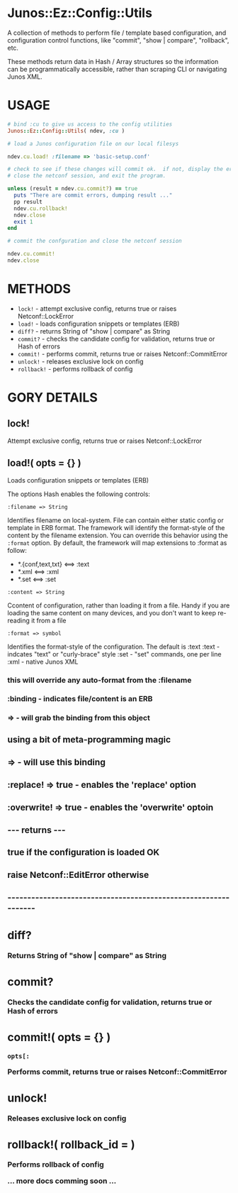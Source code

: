 # Junos::Ez::Config::Utils

A collection of methods to perform file / template based configuration, and configuration control functions, like "commit", "show | compare", "rollback", etc.

These methods return data in Hash / Array structures so the information can be programmatically accessible, rather than scraping CLI or navigating Junos XML.

# USAGE

```ruby
# bind :cu to give us access to the config utilities
Junos::Ez::Config::Utils( ndev, :cu )

# load a Junos configuration file on our local filesys

ndev.cu.load! :filename => 'basic-setup.conf'

# check to see if these changes will commit ok.  if not, display the errors, rollback the config,
# close the netconf session, and exit the program.

unless (result = ndev.cu.commit?) == true
  puts "There are commit errors, dumping result ..."
  pp result
  ndev.cu.rollback!
  ndev.close
  exit 1
end

# commit the confguration and close the netconf session

ndev.cu.commit!
ndev.close
```

# METHODS

  - `lock!` - attempt exclusive config, returns true or raises Netconf::LockError
  - `load!` - loads configuration snippets or templates (ERB)
  - `diff?` - returns String of "show | compare" as String
  - `commit?` - checks the candidate config for validation, returns true or Hash of errors
  - `commit!` - performs commit, returns true or raises Netconf::CommitError 
  - `unlock!` - releases exclusive lock on config
  - `rollback!` - performs rollback of config

# GORY DETAILS

## lock!
Attempt exclusive config, returns true or raises Netconf::LockError

## load!( opts = {} )
Loads configuration snippets or templates (ERB)

The options Hash enables the following controls:

    :filename => String

Identifies filename on local-system.  File can contain either static config or template in ERB format. The framework will identify the format-style of the content by the filename extension.  You can override this behavior      using the `:format` option.  By default, the framework will map extensions to :format as follow:
  - *.{conf,text,txt} <==> :text
  - *.xml  <==> :xml
  - *.set  <==> :set

```
:content => String
```
Ccontent of configuration, rather than loading it from a file.  Handy if you are loading the same content on many devices, and you don't want to keep re-reading it from a file
      
    :format => symbol
    
Identifies the format-style of the configuration.  The default is :text
    :text - indcates "text" or "curly-brace" style
    :set - "set" commands, one per line
    :xml - native Junos XML
      
    
    
  ###    this will override any auto-format from the :filename
  ###
  ### :binding  - indicates file/content is an ERB
  ###    => <object> - will grab the binding from this object
  ###                  using a bit of meta-programming magic
  ###    => <binding> - will use this binding
  ###
  ### :replace! => true - enables the 'replace' option
  ### :overwrite! => true - enables the 'overwrite' optoin
  ###
  ### --- returns ---
  ###   true if the configuration is loaded OK
  ###   raise Netconf::EditError otherwise
  ### ---------------------------------------------------------------

## diff?
Returns String of "show | compare" as String

## commit?
Checks the candidate config for validation, returns true or Hash of errors

## commit!( opts = {} )

    opts[:

Performs commit, returns true or raises Netconf::CommitError 

## unlock! 
Releases exclusive lock on config

## rollback!( rollback_id = )
Performs rollback of config

... more docs comming soon ...
